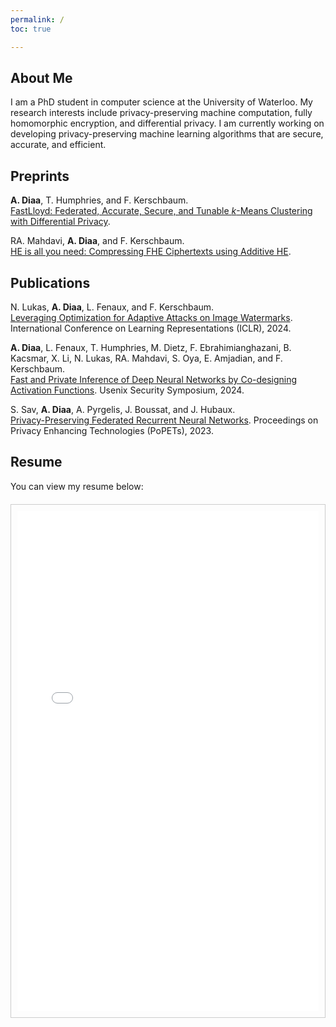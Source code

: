```yaml
---
permalink: /
toc: true

---
```


## About Me

I am a PhD student in computer science at the University of Waterloo. My research interests include privacy-preserving machine computation, fully homomorphic encryption, and differential privacy. I am currently working on developing privacy-preserving machine learning algorithms that are secure, accurate, and efficient.

## Preprints
**A. Diaa**, T. Humphries, and F. Kerschbaum.  
[FastLloyd: Federated, Accurate, Secure, and Tunable $k$-Means Clustering with Differential Privacy](https://arxiv.org/abs/2405.02437).

RA. Mahdavi, **A. Diaa**, and F. Kerschbaum.  
[HE is all you need: Compressing FHE Ciphertexts using Additive HE](https://arxiv.org/abs/2303.09043).

## Publications

N. Lukas, **A. Diaa**, L. Fenaux, and F. Kerschbaum.  
[Leveraging Optimization for Adaptive Attacks on Image Watermarks](https://arxiv.org/abs/2309.16952).
International Conference on Learning Representations (ICLR), 2024.

**A. Diaa**, L. Fenaux, T. Humphries, M. Dietz, F. Ebrahimianghazani, B. Kacsmar, X. Li, N. Lukas, RA. Mahdavi, S. Oya, E. Amjadian, and F. Kerschbaum.  
[Fast and Private Inference of Deep Neural Networks by Co-designing Activation Functions](https://arxiv.org/abs/2306.08538).
Usenix Security Symposium, 2024.

S. Sav, **A. Diaa**, A. Pyrgelis, J. Boussat, and J. Hubaux.  
[Privacy-Preserving Federated Recurrent Neural Networks](https://arxiv.org/abs/2207.13947).
Proceedings on Privacy Enhancing Technologies (PoPETs), 2023.

## Resume

You can view my resume below:

<div style="border: 1px solid #ccc; padding: 10px; margin: 20px 0;">
    <iframe src="{{ site.baseurl }}/assets/resume.pdf" width="100%" height="800px" style="border: none;">
        This browser does not support PDFs. Please download the PDF to view it: 
        <a href="{{ site.baseurl }}/assets/resume.pdf">Download PDF</a>.
    </iframe>
</div>

<!-- ## Posts

{% for post in site.posts %}
- [{{ post.title }}]({{ post.url }})
{% endfor %} -->